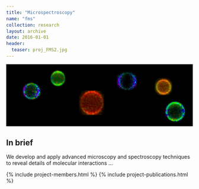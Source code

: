 ```yaml
---
title: "Microspectroscopy"
name: "fms"
collection: research
layout: archive
date: 2016-01-01
header:
  teaser: proj_FMS2.jpg
---
```


![FMS](/images/proj_FMS2.jpg)

In brief
--------
We develop and apply advanced microscopy and spectroscopy techniques to reveal details of molecular interactions ...


{% include project-members.html %}
{% include project-publications.html %}